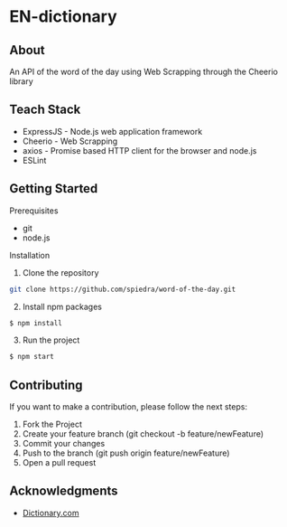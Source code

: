 # EN-dictionary

## About

An API of the word of the day using Web Scrapping through the Cheerio library

## Teach Stack

- ExpressJS - Node.js web application framework
- Cheerio - Web Scrapping
- axios - Promise based HTTP client for the browser and node.js
- ESLint

## Getting Started

Prerequisites

- git
- node.js

Installation

1. Clone the repository

```bash
git clone https://github.com/spiedra/word-of-the-day.git
```

2. Install npm packages

```bash
$ npm install
```

3. Run the project

```bash
$ npm start
```

## Contributing

If you want to make a contribution, please follow the next steps:

1. Fork the Project
2. Create your feature branch (git checkout -b feature/newFeature)
3. Commit your changes
4. Push to the branch (git push origin feature/newFeature)
5. Open a pull request

## Acknowledgments

- [Dictionary.com](https://www.dictionary.com/ "Dictionary.com")
